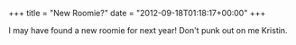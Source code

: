 +++
title = "New Roomie?"
date = "2012-09-18T01:18:17+00:00"
+++

I may have found a new roomie for next year!  Don't punk out on me Kristin.
			